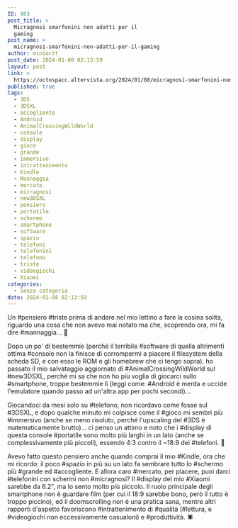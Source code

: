 ```yaml
---
ID: 983
post_title: >
  Micragnosi smarfonini non adatti per il
  gaming
post_name: >
  micragnosi-smarfonini-non-adatti-per-il-gaming
author: minioctt
post_date: 2024-01-08 02:13:59
layout: post
link: >
  https://octospacc.altervista.org/2024/01/08/micragnosi-smarfonini-non-adatti-per-il-gaming/
published: true
tags:
  - 3DS
  - 3DSXL
  - accogliente
  - Android
  - AnimalCrossingWildWorld
  - console
  - display
  - gioco
  - grande
  - immersivo
  - intrattenimento
  - Kindle
  - Mannaggia
  - mercato
  - micragnosi
  - new3DSXL
  - pensiero
  - portatile
  - schermo
  - smartphone
  - software
  - spazio
  - telefoni
  - telefonini
  - telefono
  - triste
  - videogiochi
  - Xiaomi
categories:
  - Senza categoria
date: 2024-01-08 02:13:59
---
```

<!-- wp:paragraph -->
<p>Un #pensiero #triste prima di andare nel mio lettino a fare la cosina solita, riguardo una cosa che non avevo mai notato ma che, scoprendo ora, mi fa dire #mannaggia... 🌚️</p>
<!-- /wp:paragraph -->

<!-- wp:paragraph -->
<p>Dopo un po' di bestemmie (perché il terribile #software di quella altrimenti ottima #console non la finisce di corrompermi a piacere il filesystem della scheda SD, e con esso le ROM e gli homebrew che ci tengo sopra), ho passato il mio salvataggio aggiornato di #AnimalCrossingWildWorld sul #new3DSXL, perché mi sa che non ho più voglia di giocarci sullo #smartphone, troppe bestemmie lì (leggi come: #Android è merda e uccide l'emulatore quando passo ad un'altra app per pochi secondi)...</p>
<!-- /wp:paragraph -->

<!-- wp:paragraph -->
<p>Giocandoci da mesi solo su #telefono, non ricordavo come fosse sul #3DSXL, e dopo qualche minuto mi colpisce come il #gioco mi sembri più #immersivo (anche se meno risoluto, perché l'upscaling del #3DS è matematicamente brutto)... ci penso un attimo e noto che i #display di questa console #portatile sono molto più larghi in un lato (anche se complessivamente più piccoli), essendo 4:3 contro il ~18:9 dei #telefoni. 📐️</p>
<!-- /wp:paragraph -->

<!-- wp:paragraph -->
<p>Avevo fatto questo pensiero anche quando comprai il mio #Kindle, ora che mi ricordo: il poco #spazio in più su un lato fa sembrare tutto lo #schermo più #grande ed #accogliente. E allora caro #mercato, per piacere, puoi darci #telefonini con schermi non #micragnosi? Il #display del mio #Xiaomi sarebbe da 6.2", ma lo sento molto più piccolo. Il ruolo principale degli smartphone non è guardare film (per cui il 18:9 sarebbe bono, però il tutto è troppo piccino), ed il doomscrolling non è una pratica sana, mentre altri rapporti d'aspetto favoriscono #intrattenimento di #qualità (#lettura, e #videogiochi non eccessivamente casualoni) e #produttività. 🕷️</p>
<!-- /wp:paragraph -->